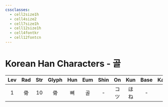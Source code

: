 ```yaml
---
cssclasses:
  - cell2size1h
  - cell4size2
  - cell7size1h
  - cell12size1h
  - cell4fontkr
  - cell12fontcn
---
```


# Korean Han Characters - 골

| Lev | Rad | Str | Glyph | Hun | Eum | Shin | On  | Kun | Base | Kana | Simp |   Man    |  Can  | Viet |
| :-: | :-: | :-: | :---: | :-: | :-: | :--: | :-: | :-: | :--: | :--: | :--: | :------: | :---: | :--: |
|  1  |  骨  | 10  |   骨   |  뼈  |  골  |  -   | コツ  | ほね  |  -   |  -   |  骨   | gū<br>gǔ | gwat1 |      |
